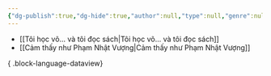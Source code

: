 ```yaml
---
{"dg-publish":true,"dg-hide":true,"author":null,"type":null,"genre":null,"tags":null,"title":"Funny","permalink":"/funny/","hide":true,"dgPassFrontmatter":true}
---
```



- [[Tôi học võ… và tôi đọc sách\|Tôi học võ… và tôi đọc sách]]
- [[Cảm thấy như Phạm Nhật Vượng\|Cảm thấy như Phạm Nhật Vượng]]

{ .block-language-dataview}
